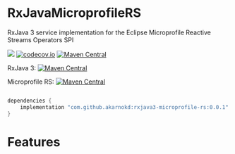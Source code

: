 # RxJavaMicroprofileRS
RxJava 3 service implementation for the Eclipse Microprofile Reactive Streams Operators SPI

<a href='https://travis-ci.org/akarnokd/RxJavaMicroprofileRS/builds'><img src='https://travis-ci.org/akarnokd/RxJavaMicroprofileRS.svg?branch=master'></a>
[![codecov.io](http://codecov.io/github/akarnokd/RxJavaMicroprofileRS/coverage.svg?branch=master)](http://codecov.io/github/akarnokd/RxJavaMicroprofileRS?branch=master)
[![Maven Central](https://maven-badges.herokuapp.com/maven-central/com.github.akarnokd/rxjava3-bridge/badge.svg)](https://maven-badges.herokuapp.com/maven-central/com.github.akarnokd/rxjava3-bridge)

RxJava 3: [![Maven Central](https://maven-badges.herokuapp.com/maven-central/io.reactivex.rxjava3/rxjava/badge.svg)](https://maven-badges.herokuapp.com/maven-central/io.reactivex.rxjava3/rxjava)

Microprofile RS: [![Maven Central](https://maven-badges.herokuapp.com/maven-central/org.eclipse.microprofile.reactive-streams-operators/microprofile-reactive-streams-operators-api/badge.svg)](https://maven-badges.herokuapp.com/maven-central/org.eclipse.microprofile.reactive-streams-operators/microprofile-reactive-streams-operators-api)


```groovy

dependencies {
    implementation "com.github.akarnokd:rxjava3-microprofile-rs:0.0.1"
}
```


# Features

